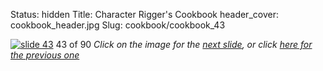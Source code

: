 Status: hidden
Title: Character Rigger's Cookbook
header_cover: cookbook_header.jpg
Slug: cookbook/cookbook_43

[![slide 43](https://dl.dropboxusercontent.com/u/2977490/presentations/cookbook/img43.jpg)](cookbook_44)
43 of 90
_Click on the image for the [next slide](cookbook_44), or click [here for the previous one](cookbook_42)_
